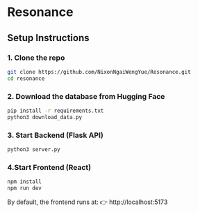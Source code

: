 # Resonance

## Setup Instructions

### 1. Clone the repo

```bash
git clone https://github.com/NixonNgaiWengYue/Resonance.git
cd resonance
```

### 2. Download the database from Hugging Face

```bash
pip install -r requirements.txt
python3 download_data.py
```

### 3. Start Backend (Flask API)

```bash
python3 server.py
```

### 4.Start Frontend (React)
```bash
npm install
npm run dev
```

By default, the frontend runs at:
👉 http://localhost:5173

